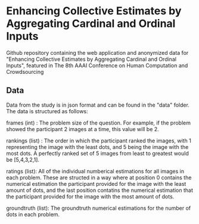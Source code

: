 # Enhancing Collective Estimates by Aggregating Cardinal and Ordinal Inputs
Github repository containing the web application and anonymized data for "Enhancing Collective Estimates by Aggregating Cardinal and Ordinal Inputs", featured in The 8th AAAI Conference on Human Computation and Crowdsourcing 

## Data

Data from the study is in json format and can be found in the "data" folder. The data is structured as follows:

  frames (int) : The problem size of the question. For example, if the problem showed the participant 2 images at a time, this value will be 2. 
  
  rankings (list) : The order in which the participant ranked the images, with 1 representing the image with the least dots, and 5 being the image with the most dots. A perfectly ranked set of 5 images from least to greatest would be [5,4,3,2,1]. 
  
  ratings (list): All of the individual numberical estimations for all images in each problem. These are structed in a way where at position 0 contains the numerical estimation the participant provided for the image with the least amount of dots, and the last position contatins the numerical estimation that the participant provided for the image with the most amount of dots. 
  
  groundtruth (list): The groundtruth numerical estimations for the number of dots in each problem. 
